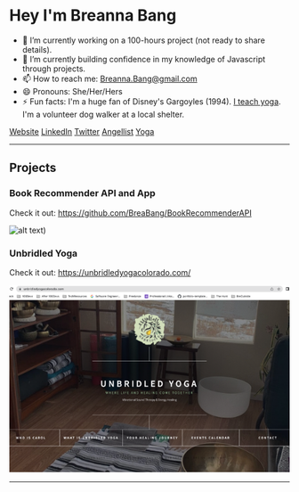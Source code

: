 # Hey I'm Breanna Bang

- 🔭 I’m currently working on a 100-hours project (not ready to share details).
- 🌱 I’m currently building confidence in my knowledge of Javascript through projects.
- 📫 How to reach me: Breanna.Bang@gmail.com
- 😄 Pronouns: She/Her/Hers
- ⚡ Fun facts: I'm a huge fan of Disney's Gargoyles (1994). <a href="https://www.breoutside.com" target="_blank">I teach yoga</a>. I'm a volunteer dog walker at a local shelter.

 <div class="button-group btn">
        <a href="https://www.breannabang.com/" class="button btn btn-primary" type="button">Website</a>
        <a href="https://www.linkedin.com/in/breanna-bang/" class="button btn btn-primary">LinkedIn</a>
        <a href="https://twitter.com/BreannaBang" class="button btn btn-primary">Twitter</a>
        <a href="https://angel.co/u/breanna-bang" class="button btn btn-primary">Angellist</a>
        <a href="https://breoutside.com/" class="button btn btn-primary">Yoga</a>
    </div>
 
---

## Projects 
            
            

### Book Recommender API and App
Check it out: https://github.com/BreaBang/BookRecommenderAPI

![alt text](https://github.com/BreaBang/BookRecommenderAPI/blob/main/API.gif.gif))

### Unbridled Yoga
Check it out: https://unbridledyogacolorado.com/

![alt text](https://github.com/BreaBang/BreaBang/blob/main/unbridled.png)


---
